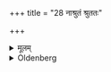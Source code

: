 +++
title = "28 नाश्रुतं श्रुततः"

+++

<details><summary>मूलम्</summary>

नाश्रुतं श्रुततः २८
</details>

<details><summary>Oldenberg</summary>

28. Nor of what he has not heard, as if he had heard it.
</details>
